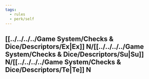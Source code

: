 ```yaml
---
tags:
  - rules
  - perk/self
---
```

## [[../../../../Game System/Checks & Dice/Descriptors/Ex|Ex]] N/[[../../../../Game System/Checks & Dice/Descriptors/Su|Su]] N/[[../../../../Game System/Checks & Dice/Descriptors/Te|Te]] N
